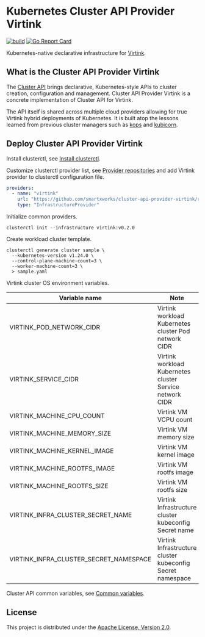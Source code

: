 # Kubernetes Cluster API Provider Virtink

[![build](https://github.com/smartxworks/cluster-api-provider-virtink/actions/workflows/build.yml/badge.svg)](https://github.com/smartxworks/cluster-api-provider-virtink/actions/workflows/build.yml)
[![Go Report Card](https://goreportcard.com/badge/github.com/smartxworks/cluster-api-provider-virtink)](https://goreportcard.com/report/github.com/smartxworks/cluster-api-provider-virtink)

Kubernetes-native declarative infrastructure for [Virtink](https://github.com/smartxworks/virtink).

## What is the Cluster API Provider Virtink

The [Cluster API](https://github.com/kubernetes-sigs/cluster-api) brings declarative, Kubernetes-style APIs to cluster creation, configuration and management. Cluster API Provider Virtink is a concrete implementation of Cluster API for Virtink.

The API itself is shared across multiple cloud providers allowing for true Virtink hybrid deployments of Kubernetes. It is built atop the lessons learned from previous cluster managers such as [kops](https://github.com/kubernetes/kops) and [kubicorn](http://kubicorn.io/).

## Deploy Cluster API Provider Virtink

Install clusterctl, see [Install clusterctl](https://cluster-api.sigs.k8s.io/user/quick-start.html#install-clusterctl).

Customize clusterctl provider list, see [Provider repositories](https://cluster-api.sigs.k8s.io/clusterctl/configuration.html#provider-repositories) and add Virtink provider to clusterctl configuration file.

```yaml
providers:
  - name: "virtink"
    url: "https://github.com/smartxworks/cluster-api-provider-virtink/releases/latest/infrastructure-components.yaml"
    type: "InfrastructureProvider"
```

Initialize common providers.

```shell
clusterctl init --infrastructure virtink:v0.2.0
```

Create workload cluster template.

```shell
clusterctl generate cluster sample \
  --kubernetes-version v1.24.0 \
  --control-plane-machine-count=3 \
  --worker-machine-count=3 \
  > sample.yaml
```

Virtink cluster OS environment variables.

| Variable name                          | Note                                                       |
|----------------------------------------|------------------------------------------------------------|
| VIRTINK_POD_NETWORK_CIDR               | Virtink workload Kubernetes cluster Pod network CIDR       |
| VIRTINK_SERVICE_CIDR                   | Virtink workload Kubernetes cluster Service network CIDR   |
| VIRTINK_MACHINE_CPU_COUNT              | Virtink VM VCPU count                                      |
| VIRTINK_MACHINE_MEMORY_SIZE            | Virtink VM memory size                                     |
| VIRTINK_MACHINE_KERNEL_IMAGE           | Virtink VM kernel image                                    |
| VIRTINK_MACHINE_ROOTFS_IMAGE           | Virtink VM rootfs image                                    |
| VIRTINK_MACHINE_ROOTFS_SIZE            | Virtink VM rootfs size                                     |
| VIRTINK_INFRA_CLUSTER_SECRET_NAME      | Virtink Infrastructure cluster kubeconfig Secret name      |
| VIRTINK_INFRA_CLUSTER_SECRET_NAMESPACE | Virtink Infrastructure cluster kubeconfig Secret namespace |

Cluster API common variables, see [Common variables](https://cluster-api.sigs.k8s.io/clusterctl/provider-contract.html#common-variables).

## License

This project is distributed under the [Apache License, Version 2.0](LICENSE).
